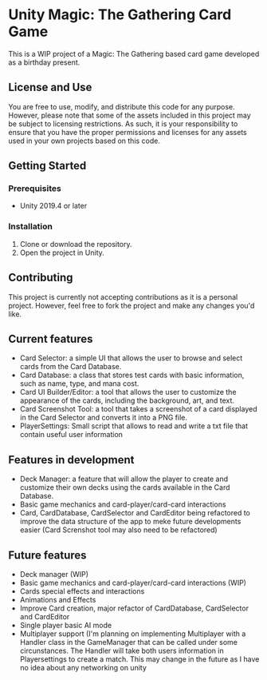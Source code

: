# Unity Magic: The Gathering Card Game

This is a WIP project of a Magic: The Gathering based card game developed as a birthday present.

## License and Use

You are free to use, modify, and distribute this code for any purpose. However, please note that some of the assets included in this project may be subject to licensing restrictions. As such, it is your responsibility to ensure that you have the proper permissions and licenses for any assets used in your own projects based on this code.

## Getting Started

### Prerequisites

- Unity 2019.4 or later

### Installation

1. Clone or download the repository.
2. Open the project in Unity.

## Contributing

This project is currently not accepting contributions as it is a personal project. However, feel free to fork the project and make any changes you'd like.

## Current features

- Card Selector: a simple UI that allows the user to browse and select cards from the Card Database.
- Card Database: a class that stores test cards with basic information, such as name, type, and mana cost.
- Card UI Builder/Editor: a tool that allows the user to customize the appearance of the cards, including the background, art, and text.
- Card Screenshot Tool: a tool that takes a screenshot of a card displayed in the Card Selector and converts it into a PNG file.
- PlayerSettings: Small script that allows to read and write a txt file that contain useful user information

## Features in development

- Deck Manager: a feature that will allow the player to create and customize their own decks using the cards available in the Card Database.
- Basic game mechanics and card-player/card-card interactions
- Card, CardDatabase, CardSelector and CardEditor being refactored to improve the data structure of the app to meke future developments easier (Card Screnshot tool may also need to be refactored)

## Future features

- Deck manager (WIP)
- Basic game mechanics and card-player/card-card interactions (WIP)
- Cards special effects and interactions
- Animations and Effects
- Improve Card creation, major refactor of CardDatabase, CardSelector and CardEditor
- Single player basic AI mode
- Multiplayer support (I'm planning on implementing Multiplayer with a Handler class in the GameManager that can be called under some circunstances. The Handler will take both users information in Playersettings to create a match. This may change in the future as I have no idea about any networking on unity
